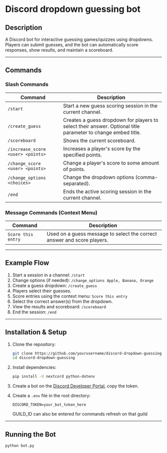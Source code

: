 # Discord dropdown guessing bot

## Description
A Discord bot for interactive guessing games/quizzes using dropdowns. Players can submit guesses, and the bot can automatically score responses, show results, and maintain a scoreboard.

---

## Commands

### Slash Commands

| Command | Description |
|---------|-------------|
| `/start` | Start a new guess scoring session in the current channel. |
| `/create_guess` | Creates a guess dropdown for players to select their answer. Optional title parameter to change embed title. |
| `/scoreboard` | Shows the current scoreboard. |
| `/increase_score <user> <points>` | Increases a player's score by the specified points. |
| `/change_score <user> <points>` | Change a player's score to some amount of points. |
| `/change_options <choices>` | Change the dropdown options (comma-separated). |
| `/end` | Ends the active scoring session in the current channel. |

### Message Commands (Context Menu)

| Command | Description |
|---------|-------------|
| `Score this entry` | Used on a guess message to select the correct answer and score players. |

---

## Example Flow

1. Start a session in a channel: `/start`
2. Change options (if needed): `/change_options Apple, Banana, Orange`
3. Create a guess dropdown: `/create_guess`
4. Players select their guesses.
5. Score entries using the context menu: `Score this entry`
6. Select the correct answer(s) from the dropdown.
6. View the results and scoreboard: `/scoreboard`
7. End the session: `/end`

---

## Installation & Setup

1. Clone the repository:

    ```bash
    git clone https://github.com/yourusername/discord-dropdown-guessing.git
    cd discord-dropdown-guessing
    ```

2. Install dependencies:

    ```bash
    pip install -U nextcord python-dotenv
    ```

3. Create a bot on the [Discord Developer Portal](https://discord.com/developers/applications), copy the token.

4. Create a `.env` file in the root directory:

    ```text
    DISCORD_TOKEN=your_bot_token_here
    ```

    GUILD_ID can also be entered for commands refresh on that guild

---

## Running the Bot

```bash
python bot.py
